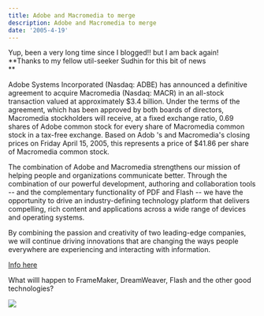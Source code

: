 ```yaml
---
title: Adobe and Macromedia to merge
description: Adobe and Macromedia to merge
date: '2005-4-19'
---
```


Yup, been a very long time since I blogged!! but I am back again!  
**Thanks to my fellow util-seeker Sudhin for this bit of news  
**

Adobe Systems Incorporated (Nasdaq: ADBE) has announced a definitive agreement to acquire Macromedia (Nasdaq: MACR) in an all-stock transaction valued at approximately $3.4 billion. Under the terms of the agreement, which has been approved by both boards of directors, Macromedia stockholders will receive, at a fixed exchange ratio, 0.69 shares of Adobe common stock for every share of Macromedia common stock in a tax-free exchange. Based on Adob 's and Macromedia's closing prices on Friday April 15, 2005, this represents a price of $41.86 per share of Macromedia common stock.

The combination of Adobe and Macromedia strengthens our mission of helping people and organizations communicate better. Through the combination of our powerful development, authoring and collaboration tools -- and the complementary functionality of PDF and Flash -- we have the opportunity to drive an industry-defining technology platform that delivers compelling, rich content and applications across a wide range of devices and operating systems.

By combining the passion and creativity of two leading-edge companies, we will continue driving innovations that are changing the ways people everywhere are experiencing and interacting with information.

[Info here][0]

What willl happen to FrameMaker, DreamWeaver, Flash and the other good technologies?

![](/images/7854873-111391118442811302?l=shvelmur.blogspot.com)


[0]: http://www.adobe.com/aboutadobe/invrelations/adobeandmacromedia.html "http://www.adobe.com/aboutadobe/invrelations/adobeandmacromedia.html"